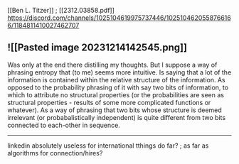 

[[Ben L. Titzer]] ; [[2312.03858.pdf]]
https://discord.com/channels/1025104619975737446/1025104620558766166/1184811410027462707

![[Pasted image 20231214142545.png]]
--

Was only at the end there distilling my thoughts. But I suppose a way of phrasing entropy that (to me) seems more intuitive. Is saying that a lot of the information is contained within the relative structure of the information. As opposed to the probability phrasing of it with say two bits of information, to which to attribute no structural properties (or the probabilities are seen as structural properties - results of some more complicated functions or whatever). As a way of phrasing that two bits whose structure is deemed irrelevant (or probabalistically independent) is quite different from two bits connected to each-other in sequence.

---

linkedin absolutely useless for international tthings do far? ; as far as algorithms for connection/hires?